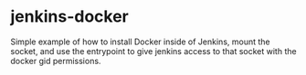 # jenkins-docker

Simple example of how to install Docker inside of Jenkins, mount the socket,
and use the entrypoint to give jenkins access to that socket with the docker
gid permissions.

